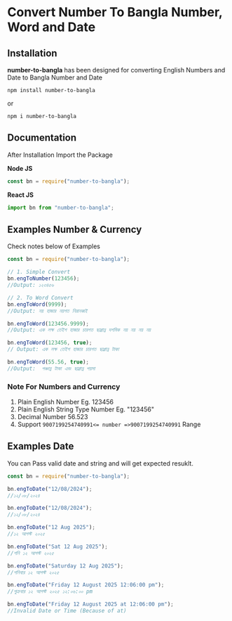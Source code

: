 # Convert Number To Bangla Number, Word and Date

## Installation

**number-to-bangla** has been designed for converting English Numbers and Date to Bangla Number and Date

```
npm install number-to-bangla
```

or

```
npm i number-to-bangla
```

## Documentation

After Installation Import the Package

**Node JS**

```jsx
const bn = require("number-to-bangla");
```

**React JS**

```jsx
import bn from "number-to-bangla";
```

## Examples Number & Currency

Check notes below of Examples

```jsx
const bn = require("number-to-bangla");

// 1. Simple Convert
bn.engToNumber(123456);
//Output: ১২৩৪৫৬

// 2. To Word Convert
bn.engToWord(9999);
//Output: নয় হাজার নয়শত নিরানব্বই

bn.engToWord(123456.9999);
//Output: এক লক্ষ তেইশ হাজার চারশত ছাপ্পান্ন দশমিক নয় নয় নয় নয়

bn.engToWord(123456, true);
// Output: এক লক্ষ তেইশ হাজার চারশত ছাপ্পান্ন টাকা

bn.engToWord(55.56, true);
//Output:  পঞ্চান্ন টাকা এবং ছাপ্পান্ন পয়সা
```

### Note For Numbers and Currency

1. Plain English Number Eg. 123456
2. Plain English String Type Number Eg. "123456"
3. Decimal Number 56.523
4. Support `9007199254740991<= number =>9007199254740991` Range

## Examples Date

You can Pass valid date and string and will get expected resuklt.

```jsx
const bn = require("number-to-bangla");

bn.engToDate("12/08/2024");
//১২/০৮/২০২৪

bn.engToDate("12/08/2024");
//১২/০৮/২০২৪

bn.engToDate("12 Aug 2025");
//১২ আগস্ট ২০২৫

bn.engToDate("Sat 12 Aug 2025");
//শনি ১২ আগস্ট ২০২৫

bn.engToDate("Saturday 12 Aug 2025");
//শনিবার ১২ আগস্ট ২০২৫

bn.engToDate("Friday 12 August 2025 12:06:00 pm");
//শুক্রবার ১২ আগস্ট ২০২৫ ১২:০৬:০০ pm

bn.engToDate("Friday 12 August 2025 at 12:06:00 pm");
//Invalid Date or Time (Because of at)
```
